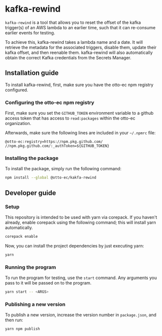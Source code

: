 # kafka-rewind

`kafka-rewind` is a tool that allows you to reset the offset of the kafka trigger(s) of an AWS lambda to an earlier time,
such that it can re-consume earlier events for testing.

To achieve this, kafka-rewind takes a lambda name and a date. It will retrieve the metadata for the associated triggers,
disable them, update their kafka offset, and then reenable them. kafka-rewind will also automatically obtain the correct
Kafka credentials from the Secrets Manager.

## Installation guide

To install kafka-rewind, first, make sure you have the otto-ec npm registry configured.

### Configuring the otto-ec npm registry

First, make sure you set the `GITHUB_TOKEN` environment variable to a github access token that has
access to `read:packages` within the otto-ec organization.

Afterwards, make sure the following lines are included in your `~/.npmrc` file:

```.npmrc
@otto-ec:registry=https://npm.pkg.github.com/
//npm.pkg.github.com/:_authToken=${GITHUB_TOKEN}
```

### Installing the package

To install the package, simply run the following command:

```sh
npm install --global @otto-ec/kakfa-rewind
```

## Developer guide

### Setup

This repository is intended to be used with yarn via corepack. If you haven't already, enable corepack using the following command;
this will install yarn automatically.

```sh
corepack enable
```

Now, you can install the project dependencies by just executing yarn:

```sh
yarn
```

### Running the program

To run the program for testing, use the `start` command. Any arguments you pass to it will be passed
on to the program.

```sh
yarn start -- <ARGS>
```

### Publishing a new version

To publish a new version, increase the version number in `package.json`, and then run:

```sh
yarn npm publish
```
